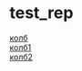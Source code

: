# test_rep

[колб](https://mayskiychai.github.io/Lab1/)
<br>
[колб1](https://mayskiychai.github.io/test_rep/num2/test.html)
<br>
[колб2](https://mayskiychai.github.io/test_rep/alert/alert2.html)
